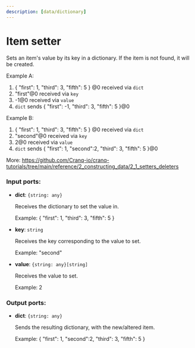 ```yaml
---
description: [data/dictionary]
---
```


# Item setter

Sets an item's value by its key in a dictionary.
If the item is not found, it will be created.

Example A:
1. { "first": 1, "third": 3, "fifth": 5 } @0 received via `dict`
2. "first"@0 received via `key`
3. -1@0 received via `value`
4. `dict` sends { "first": -1, "third": 3, "fifth": 5 }@0

Example B:
1. { "first": 1, "third": 3, "fifth": 5 } @0 received via `dict`
2. "second"@0 received via `key`
3. 2@0 received via `value`
4. `dict` sends { "first": 1, "second":2, "third": 3, "fifth": 5 }@0

More:
https://github.com/Cranq-io/cranq-tutorials/tree/main/reference/2_constructing_data/2_1_setters_deleters

### Input ports:

* __dict__: ` {string: any} `

    Receives the dictionary to set the value in.
    
    Example:
    { "first": 1, "third": 3, "fifth": 5 }


* __key__: ` string `

    Receives the key corresponding to the value to set.
    
    Example:
    "second"


* __value__: ` {string: any}[string] `

    Receives the value to set.
    
    Example:
    2

### Output ports:

* __dict__: ` {string: any} `

    Sends the resulting dictionary, with the new/altered item.
    
    Example:
    { "first": 1, "second":2, "third": 3, "fifth": 5 }

